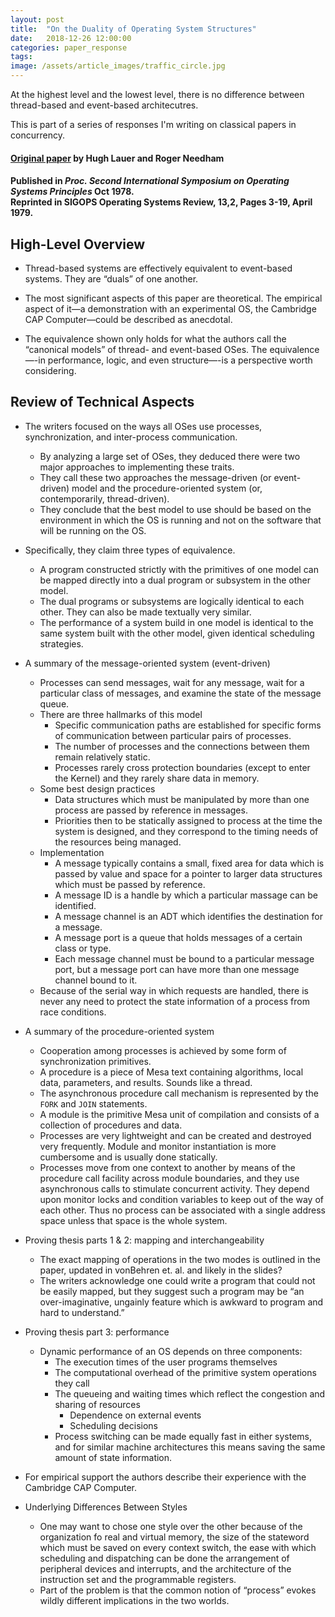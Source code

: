 ```yaml
---
layout: post
title:  "On the Duality of Operating System Structures"
date:   2018-12-26 12:00:00
categories: paper_response
tags: 
image: /assets/article_images/traffic_circle.jpg
---
```


At the highest level and the lowest level, there is no difference between thread-based and event-based architecutres.

This is part of a series of responses I'm writing on classical papers in concurrency.

#### [Original paper](http://cgi.di.uoa.gr/~mema/courses/m131/papers/lauer78.pdf) by Hugh Lauer and Roger Needham
#### Published in *Proc. Second International Symposium on Operating Systems Principles* Oct 1978. <br> Reprinted in SIGOPS Operating Systems Review, 13,2, Pages 3-19, April 1979.

## High-Level Overview
* Thread-based systems are effectively equivalent to event-based systems. They are “duals” of one another.

* The most significant aspects of this paper are theoretical. The empirical aspect of it—a demonstration with an experimental OS, the Cambridge CAP Computer—could be described as anecdotal.

* The equivalence shown only holds for what the authors call the “canonical models” of thread- and event-based OSes. The equivalence—-in performance, logic, and even structure—-is a perspective worth considering.


## Review of Technical Aspects

* The writers focused on the ways all OSes use processes, synchronization, and inter-process communication.  
  * By analyzing a large set of OSes, they deduced there were two major approaches to implementing these traits.
  * They call these two approaches the message-driven (or event-driven) model and the procedure-oriented system (or, contemporarily, thread-driven).
  * They conclude that the best model to use should be based on the environment in which the OS is running and not on the software that will be running on the OS.

* Specifically, they claim three types of equivalence.
  * A program constructed strictly with the primitives of one model can be mapped directly into a dual program or subsystem in the other model.
  * The dual programs or subsystems are logically identical to each other. They can also be made textually very similar.
  * The performance of a system build in one model is identical to the same system built with the other model, given identical scheduling strategies.

* A summary of the message-oriented system (event-driven)
  * Processes can send messages, wait for any message, wait for a particular class of messages, and examine the state of the message queue.
  * There are three hallmarks of this model
    * Specific communication paths are established for specific forms of communication between particular pairs of processes.
    * The number of processes and the connections between them remain relatively static.
    * Processes rarely cross protection boundaries (except to enter the Kernel) and they rarely share data in memory.
  * Some best design practices
    * Data structures which must be manipulated by more than one process are passed by reference in messages.
    * Priorities then to be statically assigned to process at the time the system is designed, and they correspond to the timing needs of the resources being managed.
  * Implementation
    * A message typically contains a small, fixed area for data which is passed by value and space for a pointer to larger data structures which must be passed by reference.
    * A message ID is a handle by which a particular massage can be identified.
    * A message channel is an ADT which identifies the destination for a message.
    * A message port is a queue that holds messages of a certain class or type.
    * Each message channel must be bound to a particular message port, but a message port can have more than one message channel bound to it.
  * Because of the serial way in which requests are handled, there is never any need to protect the state information of a process from race conditions.

* A summary of the procedure-oriented system
  * Cooperation among processes is achieved by some form of synchronization primitives.
  * A procedure is a piece of Mesa text containing algorithms, local data, parameters, and results. Sounds like a thread.
  * The asynchronous procedure call mechanism is represented by the `FORK` and `JOIN` statements.
  * A module is the primitive Mesa unit of compilation and consists of a collection of procedures and data.
  * Processes are very lightweight and can be created and destroyed very frequently. Module and monitor instantiation is more cumbersome and is usually done statically.
  * Processes move from one context to another by means of the procedure call facility across module boundaries, and they use asynchronous calls to stimulate concurrent activity. They depend upon monitor locks and condition variables to keep out of the way of each other. Thus no process can be associated with a single address space unless that space is the whole system.

* Proving thesis parts 1 & 2: mapping and interchangeability
  * The exact mapping of operations in the two modes is outlined in the paper, updated in vonBehren et. al. and likely in the slides?
  * The writers acknowledge one could write a program that could not be easily mapped, but they suggest such a program may be “an over-imaginative, ungainly feature which is awkward to program and hard to understand.”

* Proving thesis part 3: performance 
  * Dynamic performance of an OS depends on three components:
    * The execution times of the user programs themselves
    * The computational overhead of the primitive system operations they call
    * The queueing and waiting times which reflect the congestion and sharing of resources
      * Dependence on external events
      * Scheduling decisions
    * Process switching can be made equally fast in either systems, and for similar machine architectures this means saving the same amount of state information.

* For empirical support the authors describe their experience with the Cambridge CAP Computer.
* Underlying Differences Between Styles
  * One may want to chose one style over the other because of the organization fo real and virtual memory, the size of the stateword which must be saved on every context switch, the ease with which scheduling and dispatching can be done the arrangement of peripheral devices and interrupts, and the architecture of the instruction set and the programmable registers.
  * Part of the problem is that the common notion of “process” evokes wildly different implications in the two worlds. 

